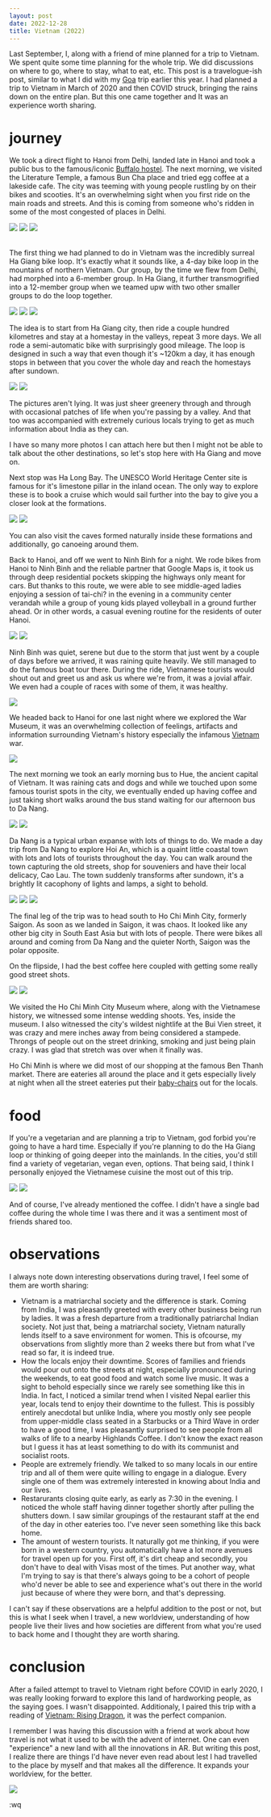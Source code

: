 ```yaml
---
layout: post
date: 2022-12-28
title: Vietnam (2022)
---
```


Last September, I, along with a friend of mine planned for a trip to Vietnam. We spent quite some time planning for the whole trip. We did discussions on where to go, where to stay, what to eat, etc. This post is a travelogue-ish post, similar to what I did with my [Goa](/2022/06/03/south-goa.html) trip earlier this year. I had planned a trip to Vietnam in March of 2020 and then COVID struck, bringing the rains down on the entire plan. But this one came together and It was an experience worth sharing.


# journey

We took a direct flight to Hanoi from Delhi, landed late in Hanoi and took a public bus to the famous/iconic [Buffalo hostel](https://buffalohostels.com/). The next morning, we visited the Literature Temple, a famous Bun Cha place and tried egg coffee at a lakeside cafe. The city was teeming with young people rustling by on their bikes and scooties. It's an overwhelming sight when you first ride on the main roads and streets. And this is coming from someone who's ridden in some of the most congested of places in Delhi.

<img src="./../../static/img/posts/vietnam/street.png"/>
<img src="./../../static/img/posts/vietnam/lit-temple.png"/>
<img src="./../../static/img/posts/vietnam/bahn-mi.png"/>
<br>
<br>

The first thing we had planned to do in Vietnam was the incredibly surreal Ha Giang bike loop. It's exactly what it sounds like, a 4-day bike loop in the mountains of northern Vietnam. Our group, by the time we flew from Delhi, had morphed into a 6-member group. In Ha Giang, it further transmogrified into a 12-member group when we teamed upw with two other smaller groups to do the loop together.

<img src="./../../static/img/posts/vietnam/ha-giang.png"/>
<img src="./../../static/img/posts/vietnam/ha-giang-2.png"/>
<img src="./../../static/img/posts/vietnam/ha-giang-3.png"/>

The idea is to start from Ha Giang city, then ride a couple hundred kilometres and stay at a homestay in the valleys, repeat 3 more days. We all rode a semi-automatic bike with surprisingly good mileage. The loop is designed in such a way that even though it's ~120km a day, it has enough stops in between that you cover the whole day and reach the homestays after sundown.

<img src="./../../static/img/posts/vietnam/bike.png"/>
<img src="./../../static/img/posts/vietnam/bike-group.png"/>

The pictures aren't lying. It was just sheer greenery through and through with occasional patches of life when you're passing by a valley. And that too was accompanied with extremely curious locals trying to get as much information about India as they can.

I have so many more photos I can attach here but then I might not be able to talk about the other destinations, so let's stop here with Ha Giang and move on.

Next stop was Ha Long Bay. The UNESCO World Heritage Center site is famous for it's limestone pillar in the inland ocean. The only way to explore these is to book a cruise which would sail further into the bay to give you a closer look at the formations.

<img src="./../../static/img/posts/vietnam/ha-long.png"/>
<img src="./../../static/img/posts/vietnam/ha-long-2.png"/>

You can also visit the caves formed naturally inside these formations and additionally, go canoeing around them.

Back to Hanoi, and off we went to Ninh Binh for a night. We rode bikes from Hanoi to Ninh Binh and the reliable partner that Google Maps is, it took us through deep residential pockets skipping the highways only meant for cars. But thanks to this route, we were able to see middle-aged ladies enjoying a session of tai-chi? in the evening in a community center verandah while a group of young kids played volleyball in a ground further ahead. Or in other words, a casual evening routine for the residents of outer Hanoi.

<img src="./../../static/img/posts/vietnam/ninh-binh-2.png"/>
<img src="./../../static/img/posts/vietnam/ninh-binh-3.png"/>

Ninh Binh was quiet, serene but due to the storm that just went by a couple of days before we arrived, it was raining quite heavily. We still managed to do the famous boat tour there. During the ride, Vietnamese tourists would shout out and greet us and ask us where we're from, it was a jovial affair. We even had a couple of races with some of them, it was healthy.

<img src="./../../static/img/posts/vietnam/ninh-binh-4.png"/>

We headed back to Hanoi for one last night where we explored the War Museum, it was an overwhelming collection of feelings, artifacts and information surrounding Vietnam's history especially the infamous [Vietnam](https://en.wikipedia.org/wiki/Vietnam_War) war.

<img src="./../../static/img/posts/vietnam/hanoi-night.png"/>

The next morning we took an early morning bus to Hue, the ancient capital of Vietnam. It was raining cats and dogs and while we touched upon some famous tourist spots in the city, we eventually ended up having coffee and just taking short walks around the bus stand waiting for our afternoon bus to Da Nang.

<img src="./../../static/img/posts/vietnam/hue.png"/>
<img src="./../../static/img/posts/vietnam/danang.png"/>

Da Nang is a typical urban expanse with lots of things to do. We made a day trip from Da Nang to explore Hoi An, which is a quaint little coastal town with lots and lots of tourists throughout the day. You can walk around the town capturing the old streets, shop for souveniers and have their local delicacy, Cao Lau. The town suddenly transforms after sundown, it's a brightly lit cacophony of lights and lamps, a sight to behold.

<img src="./../../static/img/posts/vietnam/hoi-an-3.png"/>
<img src="./../../static/img/posts/vietnam/hoi-an.png"/>
<img src="./../../static/img/posts/vietnam/hoi-an-2.png"/>

The final leg of the trip was to head south to Ho Chi Minh City, formerly Saigon. As soon as we landed in Saigon, it was chaos. It looked like any other big city in South East Asia but with lots of people. There were bikes all around and coming from Da Nang and the quieter North, Saigon was the polar opposite.

On the flipside, I had the best coffee here coupled with getting some really good street shots.

<img src="./../../static/img/posts/vietnam/coffee.png"/>
<img src="./../../static/img/posts/vietnam/street-hcm.png"/>

We visited the Ho Chi Minh City Museum where, along with the Vietnamese history, we witnessed some intense wedding shoots. Yes, inside the museum. I also witnessed the city's wildest nightlife at the Bui Vien street, it was crazy and mere inches away from being considered a stampede. Throngs of people out on the street drinking, smoking and just being plain crazy. I was glad that stretch was over when it finally was.

Ho Chi Minh is where we did most of our shopping at the famous Ben Thanh market. There are eateries all around the place and it gets especially lively at night when all the street eateries put their [baby-chairs](https://khaipham1093.wordpress.com/2016/03/03/why-do-vietnamese-sit-on-little-chairs/) out for the locals.

# food
If you're a vegetarian and are planning a trip to Vietnam, god forbid you're going to have a hard time. Especially if you're planning to do the Ha Giang loop or thinking of going deeper into the mainlands. In the cities, you'd still find a variety of vegetarian, vegan even, options. That being said, I think I personally enjoyed the Vietnamese cuisine the most out of this trip.

<img src="./../../static/img/posts/vietnam/pho.png"/>
<img src="./../../static/img/posts/vietnam/cao-lau.png"/>
<!-- <img src="./../../static/img/posts/vietnam/pho-2.png"/> -->

And of course, I've already mentioned the coffee. I didn't have a single bad coffee during the whole time I was there and it was a sentiment most of friends shared too.

# observations
I always note down interesting observations during travel, I feel some of them are worth sharing:

- Vietnam is a matriarchal society and the difference is stark. Coming from India, I was pleasantly greeted with every other business being run by ladies. It was a fresh departure from a traditionally patriarchal Indian society. Not just that, being a matriarchal society, Vietnam naturally lends itself to a save environment for women. This is ofcourse, my observations from slightly more than 2 weeks there but from what I've read so far, it is indeed true.
- How the locals enjoy their downtime. Scores of families and friends would pour out onto the streets at night, especially pronounced during the weekends, to eat good food and watch some live music. It was a sight to behold especially since we rarely see something like this in India. In fact, I noticed a similar trend when I visited Nepal earlier this year, locals tend to enjoy their downtime to the fullest. This is possibly entirely anecdotal but unlike India, where you mostly only see people from upper-middle class seated in a Starbucks or a Third Wave in order to have a good time, I was pleasantly surprised to see people from all walks of life to a nearby Highlands Coffee. I don't know the exact reason but I guess it has at least something to do with its communist and socialist roots.
- People are extremely friendly. We talked to so many locals in our entire trip and all of them were quite willing to engage in a dialogue. Every single one of them was extremely interested in knowing about India and our lives.
- Restarurants closing quite early, as early as 7:30 in the evening. I noticed the whole staff having dinner together shortly after pulling the shutters down. I saw similar groupings of the restaurant staff at the end of the day in other eateries too. I've never seen something like this back home.
- The amount of western tourists. It naturally got me thinking, if you were born in a western country, you automatically have a lot more avenues for travel open up for you. First off, it's dirt cheap and secondly, you don't have to deal with Visas most of the times. Put another way, what I'm trying to say is that there's always going to be a cohort of people who'd never be able to see and experience what's out there in the world just because of where they were born, and that's depressing.

I can't say if these observations are a helpful addition to the post or not, but this is what I seek when I travel, a new worldview, understanding of how people live their lives and how societies are different from what you're used to back home and I thought they are worth sharing.


# conclusion
After a failed attempt to travel to Vietnam right before COVID in early 2020, I was really looking forward to explore this land of hardworking people, as the saying goes. I wasn't disappointed. Additionaly, I paired this trip with a reading of [Vietnam: Rising Dragon](/books/vietnam-rising-dragon), it was the perfect companion.

I remember I was having this discussion with a friend at work about how travel is not what it used to be with the advent of internet. One can even "experience" a new land with all the innovations in AR. But writing this post, I realize there are things I'd have never even read about lest I had travelled to the place by myself and that makes all the difference. It expands your worldview, for the better.

<img src="./../../static/img/posts/vietnam/vietnam-flag.png"/>

:wq
